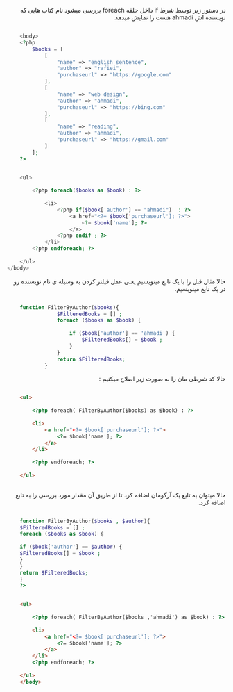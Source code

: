 <div class="body" dir="rtl">

در دستور زیر توسط شرط if داخل حلقه foreach بررسی میشود نام کتاب هایی که نویسنده اش ahmadi هست را نمایش میدهد.

<div dir="ltr">

```php

    <body>
    <?php
        $books = [
            [
                "name" => "english sentence",
                "author" => "rafiei",
                "purchaseurl" => "https://google.com"
            ],
            [
                "name" => "web design",
                "author" => "ahmadi",
                "purchaseurl" => "https://bing.com"
            ],
            [
                "name" => "reading",
                "author" => "ahmadi",
                "purchaseurl" => "https://gmail.com"
            ]
        ];
    ?>


    <ul>
    
        <?php foreach($books as $book) : ?>
    
            <li>
                <?php if($book['author'] == "ahmadi")  : ?>
                    <a href="<?= $book['purchaseurl']; ?>">
                        <?= $book['name']; ?>
                    </a>
                <?php endif ; ?>
            </li>
        <?php endforeach; ?>
    
    </ul>
</body>

```

<div dir="rtl">

حالا مثال قبل را با یک تابع مینویسیم یعنی عمل فیلتر کردن به وسیله ی نام نویسنده رو در یک تابع مینویسیم.

<div dir="ltr">

```php

    function FilterByAuthor($books){
                $FilteredBooks = [] ;
                foreach ($books as $book) {
    
                    if ($book['author'] == 'ahmadi') {
                        $FilteredBooks[] = $book ;
                    }
                }
                return $FilteredBooks;
            }

```
<div dir="rtl">

حالا کد شرطی مان را به صورت زیر اصلاح میکنیم :

<div dir="ltr">

```html

    <ul>
    
        <?php foreach( FilterByAuthor($books) as $book) : ?>
    
        <li>
            <a href="<?= $book['purchaseurl']; ?>">
                <?= $book['name']; ?>
            </a>
        </li>
        
        <?php endforeach; ?>
    
    </ul>
    
```
<div dir="rtl">

حالا میتوان به تابع یک آرگومان اضافه کرد تا از طریق آن مقدار مورد بررسی را به تابع اضافه کرد.

<div dir="ltr">

```php

    function FilterByAuthor($books , $author){
    $FilteredBooks = [] ;
    foreach ($books as $book) {
    
    if ($book['author'] == $author) {
    $FilteredBooks[] = $book ;
    }
    }
    return $FilteredBooks;
    }
    ?>

```

```html

    <ul>
    
        <?php foreach( FilterByAuthor($books ,'ahmadi') as $book) : ?>
    
        <li>
            <a href="<?= $book['purchaseurl']; ?>">
                <?= $book['name']; ?>
            </a>
        </li>
        <?php endforeach; ?>
    
    </ul>
    </body>

```